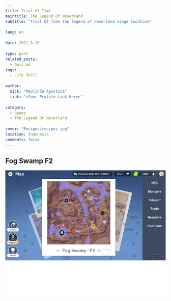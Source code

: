 ```yaml
---
title: Trial Of Time
maintitle: The Legend Of Neverland
subtitle: "Trial Of Time the legend of neverland stage location"

lang: en

date: 2021-8-15

type: post
related_posts:
  - Quiz.md
tags:
  - Life Skill

author:
  nick: "Maulinda Agustina"
  link: "<Your Profile Link Here>"

category:
  - Games
  - The Legend Of Neverland

cover: "Recipes/recipes.jpg"
location: Indonesia
comments: false
---
```


## Fog Swamp F2

![Fog Swamp F2](./Trial%20Of%20Time/Trial%20Of%20Time%20Fog%20Swamp%20F2%20-%203.png)
